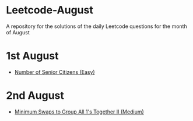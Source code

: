 # Leetcode-August
A repository for the solutions of the daily Leetcode questions for the month of August

# 1st August
- [Number of Senior Citizens (Easy)](https://leetcode.com/problems/number-of-senior-citizens/description/?envType=daily-question&envId=2024-08-02)

# 2nd August
- [Minimum Swaps to Group All 1's Together II (Medium)](https://leetcode.com/problems/minimum-swaps-to-group-all-1s-together-ii/description/?envType=daily-question&envId=2024-08-02)